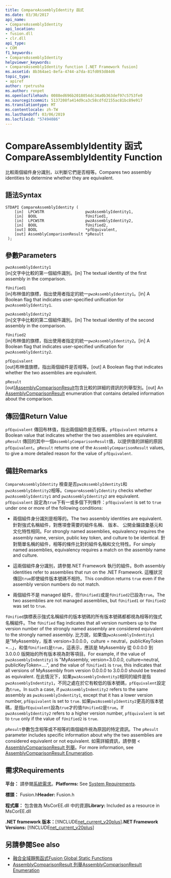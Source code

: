 ```yaml
---
title: CompareAssemblyIdentity 函式
ms.date: 03/30/2017
api_name:
- CompareAssemblyIdentity
api_location:
- fusion.dll
- clr.dll
api_type:
- COM
f1_keywords:
- CompareAssemblyIdentity
helpviewer_keywords:
- CompareAssemblyIdentity function [.NET Framework fusion]
ms.assetid: 8b364ae1-8efa-4744-a7da-81fd093d84d6
topic_type:
- apiref
author: rpetrusha
ms.author: ronpet
ms.openlocfilehash: 0088ed696b2018054dc34a0b363def97c5753fe0
ms.sourcegitcommit: 5137208fa414d9ca3c58cdfd2155ac81bc89e917
ms.translationtype: MT
ms.contentlocale: zh-TW
ms.lasthandoff: 03/06/2019
ms.locfileid: "57494086"
---
```

# <a name="compareassemblyidentity-function"></a><span data-ttu-id="726ac-102">CompareAssemblyIdentity 函式</span><span class="sxs-lookup"><span data-stu-id="726ac-102">CompareAssemblyIdentity Function</span></span>
<span data-ttu-id="726ac-103">比較兩個組件身分識別，以判斷它們是否相等。</span><span class="sxs-lookup"><span data-stu-id="726ac-103">Compares two assembly identities to determine whether they are equivalent.</span></span>  
  
## <a name="syntax"></a><span data-ttu-id="726ac-104">語法</span><span class="sxs-lookup"><span data-stu-id="726ac-104">Syntax</span></span>  
  
```  
STDAPI CompareAssemblyIdentity (  
    [in]  LPCWSTR                  pwzAssemblyIdentity1,  
    [in]  BOOL                     fUnified1,  
    [in]  LPCWSTR                  pwzAssemblyIdentity2,  
    [in]  BOOL                     fUnified2,  
    [out] BOOL                     *pfEquivalent,  
    [out] AssemblyComparisonResult *pResult  
 );  
```  
  
## <a name="parameters"></a><span data-ttu-id="726ac-105">參數</span><span class="sxs-lookup"><span data-stu-id="726ac-105">Parameters</span></span>  
 `pwzAssemblyIdentity1`  
 <span data-ttu-id="726ac-106">[in]文字中比較的第一個組件識別。</span><span class="sxs-lookup"><span data-stu-id="726ac-106">[in] The textual identity of the first assembly in the comparison.</span></span>  
  
 `fUnified1`  
 <span data-ttu-id="726ac-107">[in]布林值的旗標，指出使用者指定的統一`pwzAssemblyIdentity1`。</span><span class="sxs-lookup"><span data-stu-id="726ac-107">[in] A Boolean flag that indicates user-specified unification for `pwzAssemblyIdentity1`.</span></span>  
  
 `pwzAssemblyIdentity2`  
 <span data-ttu-id="726ac-108">[in]文字中比較的第二個組件識別。</span><span class="sxs-lookup"><span data-stu-id="726ac-108">[in] The textual identity of the second assembly in the comparison.</span></span>  
  
 `fUnified2`  
 <span data-ttu-id="726ac-109">[in]布林值的旗標，指出使用者指定的統一`pwzAssemblyIdentity2`。</span><span class="sxs-lookup"><span data-stu-id="726ac-109">[in] A Boolean flag that indicates user-specified unification for `pwzAssemblyIdentity2`.</span></span>  
  
 `pfEquivalent`  
 <span data-ttu-id="726ac-110">[out]布林值旗標，指出兩個組件是否相等。</span><span class="sxs-lookup"><span data-stu-id="726ac-110">[out] A Boolean flag that indicates whether the two assemblies are equivalent.</span></span>  
  
 `pResult`  
 <span data-ttu-id="726ac-111">[out][AssemblyComparisonResult](../../../../docs/framework/unmanaged-api/fusion/assemblycomparisonresult-enumeration.md)包含比較的詳細的資訊的列舉型別。</span><span class="sxs-lookup"><span data-stu-id="726ac-111">[out] An [AssemblyComparisonResult](../../../../docs/framework/unmanaged-api/fusion/assemblycomparisonresult-enumeration.md) enumeration that contains detailed information about the comparison.</span></span>  
  
## <a name="return-value"></a><span data-ttu-id="726ac-112">傳回值</span><span class="sxs-lookup"><span data-stu-id="726ac-112">Return Value</span></span>  
 <span data-ttu-id="726ac-113">`pfEquivalent` 傳回布林值，指出兩個組件是否相等。</span><span class="sxs-lookup"><span data-stu-id="726ac-113">`pfEquivalent` returns a Boolean value that indicates whether the two assemblies are equivalent.</span></span> <span data-ttu-id="726ac-114">`pResult` 傳回的其中一個`AssemblyComparisonResult`值，以提供值的詳細的原因`pfEquivalent`。</span><span class="sxs-lookup"><span data-stu-id="726ac-114">`pResult` returns one of the `AssemblyComparisonResult` values, to give a more detailed reason for the value of `pfEquivalent`.</span></span>  
  
## <a name="remarks"></a><span data-ttu-id="726ac-115">備註</span><span class="sxs-lookup"><span data-stu-id="726ac-115">Remarks</span></span>  
 <span data-ttu-id="726ac-116">`CompareAssemblyIdentity` 檢查是否`pwzAssemblyIdentity1`和`pwzAssemblyIdentity2`相等。</span><span class="sxs-lookup"><span data-stu-id="726ac-116">`CompareAssemblyIdentity` checks whether `pwzAssemblyIdentity1` and `pwzAssemblyIdentity2` are equivalent.</span></span> <span data-ttu-id="726ac-117">`pfEquivalent` 設定為`true`下有一或多個下列條件：</span><span class="sxs-lookup"><span data-stu-id="726ac-117">`pfEquivalent` is set to `true` under one or more of the following conditions:</span></span>  
  
-   <span data-ttu-id="726ac-118">兩個組件身分識別是相等的。</span><span class="sxs-lookup"><span data-stu-id="726ac-118">The two assembly identities are equivalent.</span></span> <span data-ttu-id="726ac-119">針對強式名稱組件，對應項會需要的組件名稱、 版本、 公開金鑰語彙基元和文化特性相同。</span><span class="sxs-lookup"><span data-stu-id="726ac-119">For strongly named assemblies, equivalency requires the assembly name, version, public key token, and culture to be identical.</span></span> <span data-ttu-id="726ac-120">針對簡單名稱的組件，相等的條件比對的組件名稱和文化特性。</span><span class="sxs-lookup"><span data-stu-id="726ac-120">For simply named assemblies, equivalency requires a match on the assembly name and culture.</span></span>  
  
-   <span data-ttu-id="726ac-121">這兩個組件身分識別，請參閱.NET Framework 執行的組件。</span><span class="sxs-lookup"><span data-stu-id="726ac-121">Both assembly identities refer to assemblies that run on the .NET Framework.</span></span> <span data-ttu-id="726ac-122">這種狀況傳回`true`即使組件版本號碼不相符。</span><span class="sxs-lookup"><span data-stu-id="726ac-122">This condition returns `true` even if the assembly version numbers do not match.</span></span>  
  
-   <span data-ttu-id="726ac-123">兩個組件不是 managed 組件，但`fUnified1`或是`fUnified2`已設為`true`。</span><span class="sxs-lookup"><span data-stu-id="726ac-123">The two assemblies are not managed assemblies, but `fUnified1` or `fUnified2` was set to `true`.</span></span>  
  
 <span data-ttu-id="726ac-124">`fUnified`旗標表示強式名稱組件的版本號碼的所有版本號碼都都視為相等的強式名稱組件。</span><span class="sxs-lookup"><span data-stu-id="726ac-124">The `fUnified` flag indicates that all version numbers up to the version number of the strongly named assembly are considered equivalent to the strongly named assembly.</span></span> <span data-ttu-id="726ac-125">比方說，如果值`pwzAssemblyIndentity1`是"MyAssembly，版本 version=3.0.0.0，culture = neutral，publicKeyToken =...」，和值`fUnified1`是`true`，這表示，應該是 MyAssembly 從 0.0.0.0 到 3.0.0.0 版開始的所有版本視為對等項目。</span><span class="sxs-lookup"><span data-stu-id="726ac-125">For example, if the value of `pwzAssemblyIndentity1` is "MyAssembly, version=3.0.0.0, culture=neutral, publicKeyToken=....", and the value of `fUnified1` is `true`, this indicates that all versions of MyAssembly from version 0.0.0.0 to 3.0.0.0 should be treated as equivalent.</span></span> <span data-ttu-id="726ac-126">在此情況下，如果`pwzAssemblyIndentity2`相同的組件是指`pwzAssemblyIndentity1`，不同之處在於它有較低的版本號碼，`pfEquivalent`設定為`true`。</span><span class="sxs-lookup"><span data-stu-id="726ac-126">In such a case, if `pwzAssemblyIndentity2` refers to the same assembly as `pwzAssemblyIndentity1`, except that it has a lower version number, `pfEquivalent` is set to `true`.</span></span> <span data-ttu-id="726ac-127">如果`pwzAssemblyIdentity2`更高的版本號碼，是指`pfEquivalent`設為`true`才的值`fUnified2`是`true`。</span><span class="sxs-lookup"><span data-stu-id="726ac-127">If `pwzAssemblyIdentity2` refers to a higher version number, `pfEquivalent` is set to `true` only if the value of `fUnified2` is `true`.</span></span>  
  
 <span data-ttu-id="726ac-128">`pResult`參數包含相等或不相等的兩個組件視為原因的特定資訊。</span><span class="sxs-lookup"><span data-stu-id="726ac-128">The `pResult` parameter includes specific information about why the two assemblies are considered equivalent or not equivalent.</span></span> <span data-ttu-id="726ac-129">如需詳細資訊，請參閱 < [AssemblyComparisonResult 列舉](../../../../docs/framework/unmanaged-api/fusion/assemblycomparisonresult-enumeration.md)。</span><span class="sxs-lookup"><span data-stu-id="726ac-129">For more information, see [AssemblyComparisonResult Enumeration](../../../../docs/framework/unmanaged-api/fusion/assemblycomparisonresult-enumeration.md).</span></span>  
  
## <a name="requirements"></a><span data-ttu-id="726ac-130">需求</span><span class="sxs-lookup"><span data-stu-id="726ac-130">Requirements</span></span>  
 <span data-ttu-id="726ac-131">**平台：** 請參閱[系統需求](../../../../docs/framework/get-started/system-requirements.md)。</span><span class="sxs-lookup"><span data-stu-id="726ac-131">**Platforms:** See [System Requirements](../../../../docs/framework/get-started/system-requirements.md).</span></span>  
  
 <span data-ttu-id="726ac-132">**標頭：** Fusion.h</span><span class="sxs-lookup"><span data-stu-id="726ac-132">**Header:** Fusion.h</span></span>  
  
 <span data-ttu-id="726ac-133">**程式庫：** 包含做為 MsCorEE.dll 中的資源</span><span class="sxs-lookup"><span data-stu-id="726ac-133">**Library:** Included as a resource in MsCorEE.dll</span></span>  
  
 <span data-ttu-id="726ac-134">**.NET framework 版本：**[!INCLUDE[net_current_v20plus](../../../../includes/net-current-v20plus-md.md)]</span><span class="sxs-lookup"><span data-stu-id="726ac-134">**.NET Framework Versions:** [!INCLUDE[net_current_v20plus](../../../../includes/net-current-v20plus-md.md)]</span></span>  
  
## <a name="see-also"></a><span data-ttu-id="726ac-135">另請參閱</span><span class="sxs-lookup"><span data-stu-id="726ac-135">See also</span></span>
- [<span data-ttu-id="726ac-136">融合全域靜態函式</span><span class="sxs-lookup"><span data-stu-id="726ac-136">Fusion Global Static Functions</span></span>](../../../../docs/framework/unmanaged-api/fusion/fusion-global-static-functions.md)
- [<span data-ttu-id="726ac-137">AssemblyComparisonResult 列舉</span><span class="sxs-lookup"><span data-stu-id="726ac-137">AssemblyComparisonResult Enumeration</span></span>](../../../../docs/framework/unmanaged-api/fusion/assemblycomparisonresult-enumeration.md)
